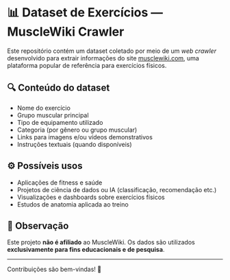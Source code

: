 # 📊 Dataset de Exercícios — MuscleWiki Crawler

Este repositório contém um dataset coletado por meio de um *web crawler* desenvolvido para extrair informações do site [musclewiki.com](https://musclewiki.com), uma plataforma popular de referência para exercícios físicos.

## 🔍 Conteúdo do dataset

- Nome do exercício  
- Grupo muscular principal  
- Tipo de equipamento utilizado  
- Categoria (por gênero ou grupo muscular)
- Links para imagens e/ou vídeos demonstrativos  
- Instruções textuais (quando disponíveis)  

## ⚙️ Possíveis usos

- Aplicações de fitness e saúde  
- Projetos de ciência de dados ou IA (classificação, recomendação etc.)  
- Visualizações e dashboards sobre exercícios físicos  
- Estudos de anatomia aplicada ao treino  

## 🚧 Observação

Este projeto **não é afiliado** ao MuscleWiki. Os dados são utilizados **exclusivamente para fins educacionais e de pesquisa**.

---

Contribuições são bem-vindas! 💪
